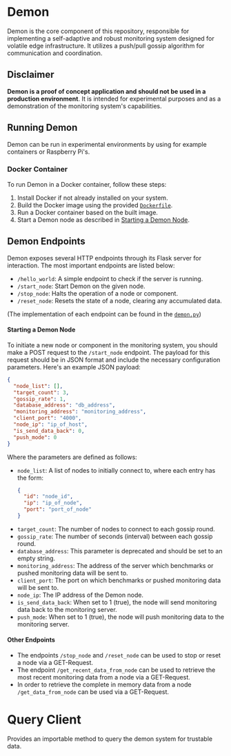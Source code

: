 # Demon

Demon is the core component of this repository, responsible for implementing a self-adaptive and robust monitoring system designed for volatile edge infrastructure. It utilizes a push/pull gossip algorithm for communication and coordination.

## Disclaimer

**Demon is a proof of concept application and should not be used in a production environment**. It is intended for experimental purposes and as a demonstration of the monitoring system's capabilities.

## Running Demon

Demon can be run in experimental environments by using for example containers or Raspberry Pi's.

### Docker Container

To run Demon in a Docker container, follow these steps:

1. Install Docker if not already installed on your system.
2. Build the Docker image using the provided [`Dockerfile`](./demon/Dockerfile).
3. Run a Docker container based on the built image.
4. Start a Demon node as described in [Starting a Demon Node](#starting-a-demon-node).

## Demon Endpoints

Demon exposes several HTTP endpoints through its Flask server for interaction. The most important endpoints are listed below:

- `/hello_world`: A simple endpoint to check if the server is running.
- `/start_node`: Start Demon on the given node.
- `/stop_node`: Halts the operation of a node or component.
- `/reset_node`: Resets the state of a node, clearing any accumulated data.

(The implementation of each endpoint can be found in the [`demon.py`](./demon/demon.py))

#### Starting a Demon Node
To initiate a new node or component in the monitoring system, you should make a POST request to the `/start_node` endpoint. The payload for this request should be in JSON format and include the necessary configuration parameters. Here's an example JSON payload:

```json
{
  "node_list": [],
  "target_count": 3,
  "gossip_rate": 1,
  "database_address": "db_address",
  "monitoring_address": "monitoring_address",
  "client_port": "4000",
  "node_ip": "ip_of_host",
  "is_send_data_back": 0,
  "push_mode": 0
}
```
Where the parameters are defined as follows: 
- `node_list`: A list of nodes to initially connect to, where each entry has the form: 
    ```json
    {
      "id": "node_id",
      "ip": "ip_of_node",
      "port": "port_of_node"
    }
    ```
- `target_count`: The number of nodes to connect to each gossip round.
- `gossip_rate`: The number of seconds (interval) between each gossip round.
- `database_address`: This parameter is deprecated and should be set to an empty string.
- `monitoring_address`: The address of the server which benchmarks  or pushed monitoring data will be sent to.
- `client_port`: The port on which benchmarks or pushed monitoring data will be sent to.
- `node_ip`: The IP address of the Demon node.
- `is_send_data_back`: When set to 1 (true), the node will send monitoring data back to the monitoring server.
- `push_mode`: When set to 1 (true), the node will push monitoring data to the monitoring server.


#### Other Endpoints
- The endpoints `/stop_node` and `/reset_node` can be used to stop or reset a node via a GET-Request.
- The endpoint `/get_recent_data_from_node` can be used to retrieve the most recent monitoring data from a node via a GET-Request.
- In order to retrieve the complete in memory data from a node `/get_data_from_node` can be used via a GET-Request.


# Query Client
Provides an importable method to query the demon system for trustable data.
